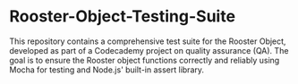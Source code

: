 # Rooster-Object-Testing-Suite
This repository contains a comprehensive test suite for the Rooster Object, developed as part of a Codecademy project on quality assurance (QA). The goal is to ensure the Rooster object functions correctly and reliably using Mocha for testing and Node.js' built-in assert library.
